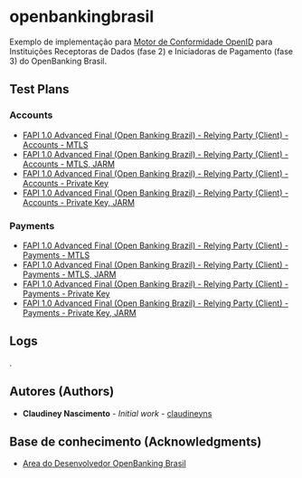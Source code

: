 # openbankingbrasil

Exemplo de implementação para [Motor de Conformidade OpenID](https://openid.net/certification/) para Instituições Receptoras de Dados (fase 2) e Iniciadoras de Pagamento (fase 3) do OpenBanking Brasil.

## Test Plans

### Accounts

* [FAPI 1.0 Advanced Final (Open Banking Brazil) - Relying Party (Client) - Accounts - MTLS](https://www.certification.openid.net/plan-detail.html?plan=hkX1QRDCSq5o9&public=true)
* [FAPI 1.0 Advanced Final (Open Banking Brazil) - Relying Party (Client) - Accounts - MTLS, JARM](https://www.certification.openid.net/plan-detail.html?plan=WmLpoqTOfHoSu&public=true)
* [FAPI 1.0 Advanced Final (Open Banking Brazil) - Relying Party (Client) - Accounts - Private Key](https://www.certification.openid.net/plan-detail.html?plan=hZDuYIhBrgAMY&public=true)
* [FAPI 1.0 Advanced Final (Open Banking Brazil) - Relying Party (Client) - Accounts - Private Key, JARM](https://www.certification.openid.net/plan-detail.html?plan=NbjgJmnpVQ5JP&public=true)

### Payments

* [FAPI 1.0 Advanced Final (Open Banking Brazil) - Relying Party (Client) - Payments - MTLS](https://www.certification.openid.net/plan-detail.html?plan=cjD5U1PmR77YM&public=true)
* [FAPI 1.0 Advanced Final (Open Banking Brazil) - Relying Party (Client) - Payments - MTLS, JARM](https://www.certification.openid.net/plan-detail.html?plan=HZITQH3F7qYyD&public=true)
* [FAPI 1.0 Advanced Final (Open Banking Brazil) - Relying Party (Client) - Payments - Private Key](https://www.certification.openid.net/plan-detail.html?plan=gmVtjGMZMDB3u&public=true)
* [FAPI 1.0 Advanced Final (Open Banking Brazil) - Relying Party (Client) - Payments - Private Key, JARM](https://www.certification.openid.net/plan-detail.html?plan=hANLsxsbpoVsz&public=true)

## Logs

.

## Autores (Authors)

* **Claudiney Nascimento** - *Initial work* - [claudineyns](https://github.com/claudineyns)

## Base de conhecimento (Acknowledgments)

* [Area do Desenvolvedor OpenBanking Brasil](https://openbanking-brasil.github.io/areadesenvolvedor/)
